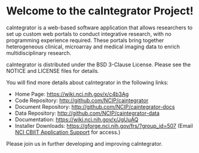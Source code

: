 Welcome to the caIntegrator Project!
==============================

caIntegrator is a web-based software application that allows researchers to set up custom web portals to conduct integrative research, with no  programming experience required. 
These portals bring together heterogeneous clinical, microarray and medical imaging data to enrich multidisciplinary research.

caIntegrator is distributed under the BSD 3-Clause License.
Please see the NOTICE and LICENSE files for details.

You will find more details about caIntegrator in the following links:

 * Home Page: https://wiki.nci.nih.gov/x/c4b3Ag 
 * Code Repository: http://github.com/NCIP/caintegrator
 * Document Repository: http://github.com/NCIP/caintegrator-docs
 * Data Repository: http://github.com/NCIP/caintegrator-data
 * Documentation: https://wiki.nci.nih.gov/x/JgUuAQ 
 * Installer Downloads: https://gforge.nci.nih.gov/frs/?group_id=507 (Email [NCI CBIIT Application Support](mailto:ncicbiit@mail.nih.gov) for access.)

Please join us in further developing and improving caIntegrator.
